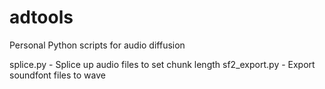 # adtools
 Personal Python scripts for audio diffusion

 splice.py - Splice up audio files to set chunk length
 sf2_export.py - Export soundfont files to wave
